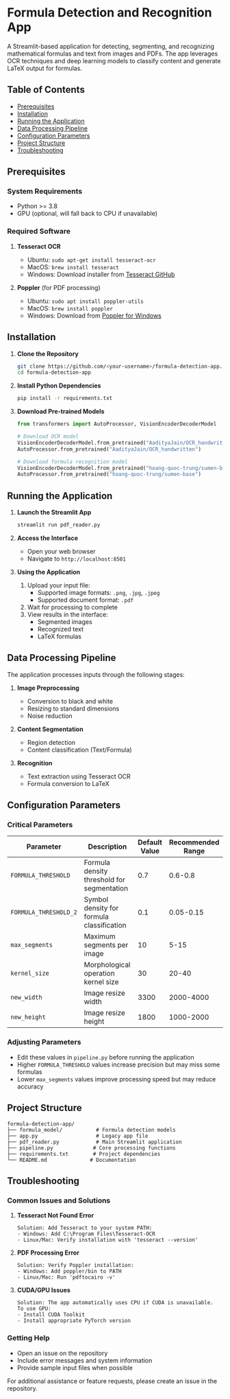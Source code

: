 # Formula Detection and Recognition App

A Streamlit-based application for detecting, segmenting, and recognizing mathematical formulas and text from images and PDFs. The app leverages OCR techniques and deep learning models to classify content and generate LaTeX output for formulas.

## Table of Contents
- [Prerequisites](#prerequisites)
- [Installation](#installation)
- [Running the Application](#running-the-application)
- [Data Processing Pipeline](#data-processing-pipeline)
- [Configuration Parameters](#configuration-parameters)
- [Project Structure](#project-structure)
- [Troubleshooting](#troubleshooting)

## Prerequisites

### System Requirements
- Python >= 3.8
- GPU (optional, will fall back to CPU if unavailable)

### Required Software
1. **Tesseract OCR**
   - Ubuntu: `sudo apt-get install tesseract-ocr`
   - MacOS: `brew install tesseract`
   - Windows: Download installer from [Tesseract GitHub](https://github.com/UB-Mannheim/tesseract/wiki)

2. **Poppler** (for PDF processing)
   - Ubuntu: `sudo apt install poppler-utils`
   - MacOS: `brew install poppler`
   - Windows: Download from [Poppler for Windows](http://blog.alivate.com.au/poppler-windows/)

## Installation

1. **Clone the Repository**
   ```bash
   git clone https://github.com/<your-username>/formula-detection-app.git
   cd formula-detection-app
   ```

2. **Install Python Dependencies**
   ```bash
   pip install -r requirements.txt
   ```

3. **Download Pre-trained Models**
   ```python
   from transformers import AutoProcessor, VisionEncoderDecoderModel
   
   # Download OCR model
   VisionEncoderDecoderModel.from_pretrained("AadityaJain/OCR_handwritten")
   AutoProcessor.from_pretrained("AadityaJain/OCR_handwritten")
   
   # Download formula recognition model
   VisionEncoderDecoderModel.from_pretrained("hoang-quoc-trung/sumen-base")
   AutoProcessor.from_pretrained("hoang-quoc-trung/sumen-base")
   ```

## Running the Application

1. **Launch the Streamlit App**
   ```bash
   streamlit run pdf_reader.py
   ```

2. **Access the Interface**
   - Open your web browser
   - Navigate to `http://localhost:8501`

3. **Using the Application**
   1. Upload your input file:
      - Supported image formats: `.png`, `.jpg`, `.jpeg`
      - Supported document format: `.pdf`
   2. Wait for processing to complete
   3. View results in the interface:
      - Segmented images
      - Recognized text
      - LaTeX formulas

## Data Processing Pipeline

The application processes inputs through the following stages:

1. **Image Preprocessing**
   - Conversion to black and white
   - Resizing to standard dimensions
   - Noise reduction

2. **Content Segmentation**
   - Region detection
   - Content classification (Text/Formula)

3. **Recognition**
   - Text extraction using Tesseract OCR
   - Formula conversion to LaTeX

## Configuration Parameters

### Critical Parameters
| Parameter | Description | Default Value | Recommended Range |
|-----------|-------------|---------------|------------------|
| `FORMULA_THRESHOLD` | Formula density threshold for segmentation | 0.7 | 0.6-0.8 |
| `FORMULA_THRESHOLD_2` | Symbol density for formula classification | 0.1 | 0.05-0.15 |
| `max_segments` | Maximum segments per image | 10 | 5-15 |
| `kernel_size` | Morphological operation kernel size | 30 | 20-40 |
| `new_width` | Image resize width | 3300 | 2000-4000 |
| `new_height` | Image resize height | 1800 | 1000-2000 |

### Adjusting Parameters
- Edit these values in `pipeline.py` before running the application
- Higher `FORMULA_THRESHOLD` values increase precision but may miss some formulas
- Lower `max_segments` values improve processing speed but may reduce accuracy

## Project Structure
```
formula-detection-app/
├── formula_model/           # Formula detection models
├── app.py                   # Legacy app file
├── pdf_reader.py            # Main Streamlit application
├── pipeline.py             # Core processing functions
├── requirements.txt        # Project dependencies
└── README.md              # Documentation
```

## Troubleshooting

### Common Issues and Solutions

1. **Tesseract Not Found Error**
   ```
   Solution: Add Tesseract to your system PATH:
   - Windows: Add C:\Program Files\Tesseract-OCR
   - Linux/Mac: Verify installation with 'tesseract --version'
   ```

2. **PDF Processing Error**
   ```
   Solution: Verify Poppler installation:
   - Windows: Add poppler/bin to PATH
   - Linux/Mac: Run 'pdftocairo -v'
   ```

3. **CUDA/GPU Issues**
   ```
   Solution: The app automatically uses CPU if CUDA is unavailable.
   To use GPU:
   - Install CUDA Toolkit
   - Install appropriate PyTorch version
   ```

### Getting Help
- Open an issue on the repository
- Include error messages and system information
- Provide sample input files when possible

For additional assistance or feature requests, please create an issue in the repository.
